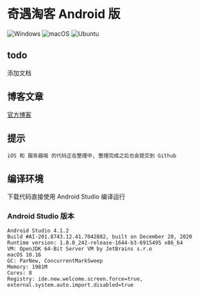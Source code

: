 # 奇遇淘客 Android 版

![Windows](https://github.com/QiYuTechDev/QiYuTkAndroid/workflows/Windows/badge.svg?branch=main)
![macOS](https://github.com/QiYuTechDev/QiYuTkAndroid/workflows/macOS/badge.svg?branch=main)
![Ubuntu](https://github.com/QiYuTechDev/QiYuTkAndroid/workflows/Ubuntu/badge.svg?branch=main)


## todo

添加文档
   
## 博客文章

[官方博客](https://blog.qiyutech.tech/202101/28_tbk_android/)

## 提示

    iOS 和 服务器端 的代码正在整理中, 整理完成之后也会提交到 Github

## 编译环境

下载代码直接使用 Android Studio 编译运行

### Android Studio 版本

    Android Studio 4.1.2
    Build #AI-201.8743.12.41.7042882, built on December 20, 2020
    Runtime version: 1.8.0_242-release-1644-b3-6915495 x86_64
    VM: OpenJDK 64-Bit Server VM by JetBrains s.r.o
    macOS 10.16
    GC: ParNew, ConcurrentMarkSweep
    Memory: 1981M
    Cores: 8
    Registry: ide.new.welcome.screen.force=true, external.system.auto.import.disabled=true
